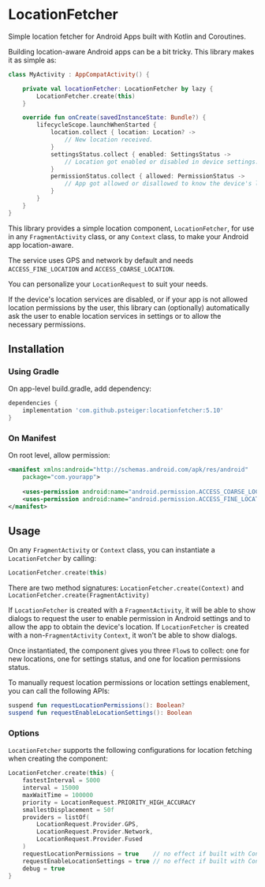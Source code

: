 # LocationFetcher

Simple location fetcher for Android Apps built with Kotlin and Coroutines.

Building location-aware Android apps can be a bit tricky. This library makes it as simple as:

```kotlin
class MyActivity : AppCompatActivity() {

    private val locationFetcher: LocationFetcher by lazy {
        LocationFetcher.create(this)
    }

    override fun onCreate(savedInstanceState: Bundle?) {
        lifecycleScope.launchWhenStarted {
            location.collect { location: Location? ->
                // New location received.
            }
            settingsStatus.collect { enabled: SettingsStatus ->
                // Location got enabled or disabled in device settings.
            }
            permissionStatus.collect { allowed: PermissionStatus ->
                // App got allowed or disallowed to know the device's location.
            }
        }
    }
}
```

This library provides a simple location component, `LocationFetcher`, for use in any `FragmentActivity` class, or any `Context` class, to make your Android app location-aware.

The service uses GPS and network by default and needs `ACCESS_FINE_LOCATION` and `ACCESS_COARSE_LOCATION`.

You can personalize your `LocationRequest` to suit your needs.

If the device's location services are disabled, or if your app is not allowed location permissions by the user, this library can (optionally) automatically ask the user to enable location services in settings or to allow the necessary permissions.

## Installation

### Using Gradle

On app-level build.gradle, add dependency:

```groovy
dependencies {
    implementation 'com.github.psteiger:locationfetcher:5.10'
}
```

### On Manifest

On root level, allow permission:

```xml
<manifest xmlns:android="http://schemas.android.com/apk/res/android"
    package="com.yourapp">
    
    <uses-permission android:name="android.permission.ACCESS_COARSE_LOCATION" />
    <uses-permission android:name="android.permission.ACCESS_FINE_LOCATION" />
</manifest>
```

## Usage

On any `FragmentActivity` or `Context` class, you can instantiate a `LocationFetcher` by calling:

```kotlin
LocationFetcher.create(this)
```

There are two method signatures: `LocationFetcher.create(Context)` and `LocationFetcher.create(FragmentActivity)`

If `LocationFetcher` is created with a `FragmentActivity`, it will be able to show dialogs to request the user to enable permission in Android settings and to allow the app to obtain the device's location. If `LocationFetcher` is created with a non-`FragmentActivity` `Context`, it won't be able to show dialogs.

Once instantiated, the component gives you three `Flow`s to collect: one for new locations, one for settings status, and one for location permissions status.

To manually request location permissions or location settings enablement, you can call the following APIs:

```kotlin
suspend fun requestLocationPermissions(): Boolean?
suspend fun requestEnableLocationSettings(): Boolean
```

### Options

`LocationFetcher` supports the following configurations for location fetching when creating the component:

```kotlin
LocationFetcher.create(this) {
    fastestInterval = 5000
    interval = 15000
    maxWaitTime = 100000
    priority = LocationRequest.PRIORITY_HIGH_ACCURACY
    smallestDisplacement = 50f
    providers = listOf(
        LocationRequest.Provider.GPS,
        LocationRequest.Provider.Network, 
        LocationRequest.Provider.Fused
    )
    requestLocationPermissions = true    // no effect if built with Context
    requestEnableLocationSettings = true // no effect if built with Context
    debug = true
}
```
